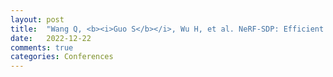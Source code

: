 ```yaml
---
layout: post
title:  "Wang Q, <b><i>Guo S</b></i>, Wu H, et al. NeRF-SDP: Efficient Generalizable Neural Radiance Field with Scene Depth Perception[C]//Proceedings of the 5th ACM International Conference on Multimedia in Asia. 2023: 1-7. [CCF-C, <a href="https://dl.acm.org/doi/abs/10.1145/3595916.3626380">Link</a>]"
date:   2022-12-22
comments: true
categories: Conferences
---
```

